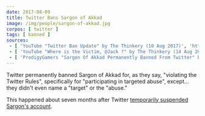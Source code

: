 ```yaml
---
date: 2017-08-09
title: Twitter Bans Sargon of Akkad
image: /img/people/sargon-of-akkad.jpg
corpos: [ twitter ]
tags: [ banned ]
sources:
 - [ 'YouTube "Twitter Ban Update" by The Thinkery (10 Aug 2017)', 'https://www.youtube.com/watch?v=gwi6Yl6p2Ek' ]
 - [ 'YouTube "Where is the Victim, @Jack ?" by The Thinkery (14 Aug 2017)', 'https://www.youtube.com/watch?v=fKsZeSuDF2I' ]
 - [ 'ProdigyGamers "Sargon Of Akkad Permanently Banned From Twitter" by Kakra (15 Aug 2017)', 'https://archive.vn/gz26Z' ]
---
```


Twitter permanently banned Sargon of Akkad for, as they say, "violating the
Twitter Rules", specifically for "participating in targeted abuse", except...
they didn't even name a "target" or the "abuse."

This happened about seven months after Twitter [temporarily suspended Sargon's
account](/e/twitter-suspends-sargon/).
